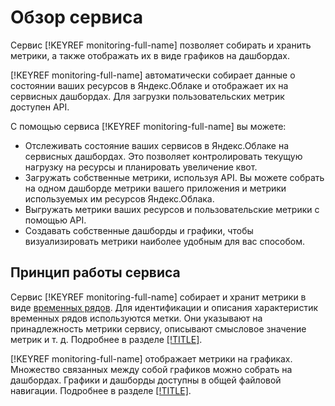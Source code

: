 # Обзор сервиса

Сервис [!KEYREF monitoring-full-name] позволяет собирать и хранить метрики, а также отображать их в виде графиков на
дашбордах.

[!KEYREF monitoring-full-name] автоматически собирает данные о состоянии ваших ресурсов в Яндекс.Облаке
 и отображает их на сервисных дашбордах. Для загрузки пользовательских метрик доступен API.

С помощью сервиса [!KEYREF monitoring-full-name] вы можете:

- Отслеживать состояние ваших сервисов в Яндекс.Облаке на сервисных дашбордах. Это позволяет контролировать текущую 
нагрузку на ресурсы и планировать увеличение квот.
- Загружать собственные метрики, используя API. Вы можете собрать на одном дашборде метрики вашего приложения и метрики 
используемых им ресурсов Яндекс.Облака.
- Выгружать метрики ваших ресурсов и пользовательские метрики с помощью API.
- Создавать собственные дашборды и графики, чтобы визуализировать метрики наиболее удобным для вас способом.

## Принцип работы сервиса

Сервис [!KEYREF monitoring-full-name] собирает и хранит метрики в виде [временных рядов](https://ru.wikipedia.org/wiki/Временной_ряд). 
Для идентификации и описания характеристик временных рядов используются метки. Они указывают на принадлежность метрики сервису, 
описывают смысловое значение метрик и т. д. Подробнее в разделе [[!TITLE]](data-model.md).

[!KEYREF monitoring-full-name] отображает метрики на графиках. Множество связанных между собой графиков можно собрать на дашбордах. Графики и дашборды доступны в общей файловой навигации. Подробнее в разделе [[!TITLE]](visualization/index.md).
